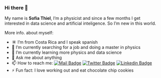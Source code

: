 ### Hi there 👋

My name is **Sofia Thiel**, I’m a physicist and since a few months I get interested in data science and artificial inteligence. 
So I’m new in this world.


More info. about myself:

- :sunny: I’m from Costa Rica and I speak spanish
- 🔭 I’m currently searching for a job and doing a master in physics
- 🌱 I’m currently learning more physics and data science 
- 💬 Ask me about anything 
- 📫 How to reach me: 
[![Mail Badge](https://img.shields.io/badge/-sthielp-c0392b?style=flat&labelColor=c0392b&logo=gmail&logoColor=white)](mailto:sthielp@gmail.com)
[![Twitter Badge](https://img.shields.io/badge/-@SofiThiel-1ca0f1?style=flat&labelcolor=1ca0f1&logo=twitter&logoColor=white&link=https://twitter.com/SofiThiel)](https://twitter.com/SofiThiel)
[![Linkedin Badge](https://img.shields.io/badge/-SofiaThiel-0e76a8?style=flat&labelcolor=0e76a8&logo=linkedin&logoColor=white&link=https://www.linkedin.com/in/sof%C3%ADa-thiel-pizarro-939602206/)](https://www.linkedin.com/in/sof%C3%ADa-thiel-pizarro-939602206/)
- ⚡ Fun fact: I love working out and eat chocolate chip cookies


